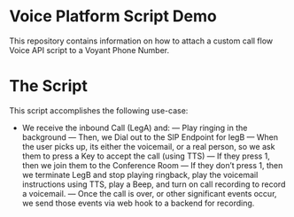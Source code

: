 # Voice Platform Script Demo
This repository contains information on how to attach a custom call flow Voice API script to a Voyant Phone Number.

# The Script
This script accomplishes the following use-case:
- We receive the inbound Call (LegA) and:
        — Play ringing in the background
        — Then, we Dial out to the SIP Endpoint for legB
        	— When the user picks up, its either the voicemail, or a real person, so we ask them to press a Key to accept the call (using TTS)
        		— If they press 1, then we join them to the Conference Room
        		— If they don’t press 1, then we terminate LegB and stop playing ringback, play the voicemail instructions using TTS, play a Beep, and turn on call recording to record a voicemail.
      	— Once the call is over, or other significant events occur, we send those events via web hook to a backend for recording.

